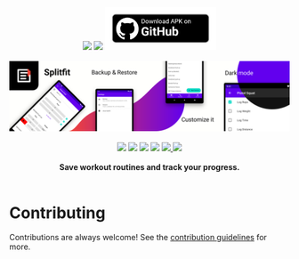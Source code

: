 <p align="center">
<a href="https://play.google.com/store/apps/details?id=com.noahjutz.splitfit"><img src="https://camo.githubusercontent.com/f8cc865a8fa303cbf10e8d0451254fa21c07163dc23a5becc9c174f28f4028f7/68747470733a2f2f706c61792e676f6f676c652e636f6d2f696e746c2f656e5f75732f6261646765732f7374617469632f696d616765732f6261646765732f656e5f62616467655f7765625f67656e657269632e706e67" width="200px"></a>
<a href="https://f-droid.org/packages/com.noahjutz.splitfit.fdroid"><img src="https://camo.githubusercontent.com/0b57d4735ea799e871eca7a7a47eedf9c130a7334cec24572cb89408b4d3669f/68747470733a2f2f6769746c61622e636f6d2f6664726f69642f617274776f726b2f2d2f7261772f6d61737465722f62616467652f6765742d69742d6f6e2d656e2d75732e706e67" width="200px"></a>
<a href="https://github.com/noahjutz/Splitfit/releases"><img src="https://raw.githubusercontent.com/noahjutz/SplitfitAssets/main/v1/badge/github_apk_badge.png" width="200px"></a>
<br><br>
<img src="https://raw.githubusercontent.com/noahjutz/SplitfitAssets/main/v2/screenshots/banner.png" />
<br><br>
<a href="https://app.circleci.com/pipelines/github/noahjutz/Splitfit?branch=master"><img src="https://img.shields.io/circleci/build/github/noahjutz/Splitfit/master?logo=circleci" /></a>
<a href="https://github.com/noahjutz/Splitfit/blob/master/LICENSE"><img src="https://img.shields.io/github/license/noahjutz/Splitfit" /></a>
<a href="https://liberapay.com/noahjutz/donate"><img src="https://img.shields.io/badge/donate-liberapay-yellow?logo=liberapay&logoColor=white" /></a>
<a href="https://opensource.guide/how-to-contribute/#how-to-submit-a-contribution"><img src="https://img.shields.io/badge/PRs-welcome-brightgreen.svg" /></a>
<a href="https://github.com/noahjutz/Splitfit/releases"><img src="https://img.shields.io/github/v/release/noahjutz/Splitfit?include_prereleases&logo=github"> </a>
<a href="https://f-droid.org/packages/com.noahjutz.splitfit.fdroid"><img src="https://img.shields.io/f-droid/v/com.noahjutz.splitfit.fdroid?include_prereleases&logo=f-droid"> </a>
<br><br>
<b>Save workout routines and track your progress.</b>
<br><br>
</p>

# Contributing

Contributions are always welcome! See the [contribution guidelines](https://github.com/noahjutz/Splitfit/blob/master/CONTRIBUTING.md) for more.
